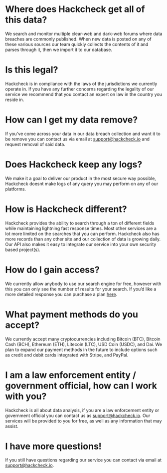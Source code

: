 # Where does Hackcheck get all of this data?
We search and monitor multiple clear-web and dark-web forums where data breaches are commonly published. When new data is posted on any of these various sources our team quickly collects the contents of it and parses through it, then we import it to our database.

# Is this legal?
Hackcheck is in compliance with the laws of the jurisdictions we currently operate in. If you have any further concerns regarding the legality of our service we recommend that you contact an expert on law in the country you reside in. 

# How can I get my data remove?
If you've come across your data in our data breach collection and want it to be remove you can contact us via email at [support@hackcheck.io](mailto:support@hackcheck.io) and request removal of said data.

# Does Hackcheck keep any logs?
We make it a goal to deliver our product in the most secure way possible, Hackcheck doesnt make logs of any query you may perform on any of our platforms.

# How is Hackcheck different?
Hackcheck provides the ability to search through a ton of different fields while maintaining lightning fast response times. Most other services are a lot more limited on the searches that you can perform. Hackcheck also has more records than any other site and our collection of data is growing daily. Our API also makes it easy to integrate our service into your own security based project(s).

# How do I gain access?
We currently allow anybody to use our search engine for free, however with this you can only see the number of results for your search. If you’d like a more detailed response you can purchase a plan [here](https://hackcheck.io/plans).

# What payment methods do you accept?
We currently accept many cryptocurrencies including Bitcoin (BTC), Bitcoin Cash (BCH), Ethereum (ETH), Litecoin (LTC), USD Coin (USDC), and Dai. We plan to expand our payment methods in the future to include options such as credit and debit cards integrated with Stripe, and PayPal.

# I am a law enforcement entity / government official, how can I work with you?
Hackcheck is all about data analysis, if you are a law enforcement entity or government official you can contact us as [support@hackcheck.io](mailto:support@hackcheck.io). Our services will be provided to you for free, as well as any information that may assist.

# I have more questions!
If you still have questions regarding our service you can contact via email at [support@hackcheck.io](mailto:support@hackcheck.io).
